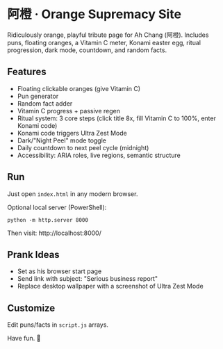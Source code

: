 # 阿橙 · Orange Supremacy Site

Ridiculously orange, playful tribute page for Ah Chang (阿橙). Includes puns, floating oranges, a Vitamin C meter, Konami easter egg, ritual progression, dark mode, countdown, and random facts.

## Features
- Floating clickable oranges (give Vitamin C)
- Pun generator
- Random fact adder
- Vitamin C progress + passive regen
- Ritual system: 3 core steps (click title 8x, fill Vitamin C to 100%, enter Konami code)
- Konami code triggers Ultra Zest Mode
- Dark/"Night Peel" mode toggle
- Daily countdown to next peel cycle (midnight)
- Accessibility: ARIA roles, live regions, semantic structure

## Run
Just open `index.html` in any modern browser.

Optional local server (PowerShell):
```
python -m http.server 8000
```
Then visit: http://localhost:8000/

## Prank Ideas
- Set as his browser start page
- Send link with subject: "Serious business report"
- Replace desktop wallpaper with a screenshot of Ultra Zest Mode

## Customize
Edit puns/facts in `script.js` arrays.

Have fun. 🍊

